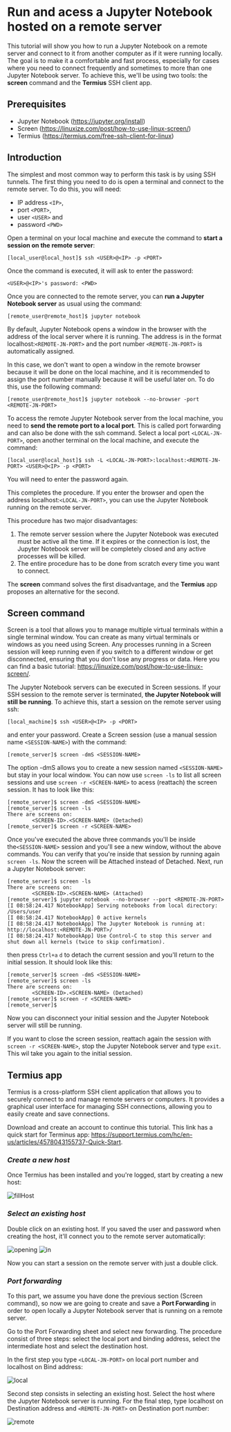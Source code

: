 # Run and acess a Jupyter Notebook hosted on a remote server

This tutorial will show you how to run a Jupyter Notebook on a remote server and connect to it from another computer as if it were running locally. The goal is to make it a comfortable and fast process, especially for cases where you need to connect frequently and sometimes to more than one Jupyter Notebook server. To achieve this, we'll be using two tools: the **screen** command and the **Termius** SSH client app.

## Prerequisites

* Jupyter Notebook (https://jupyter.org/install)
* Screen (https://linuxize.com/post/how-to-use-linux-screen/)
* Termius (https://termius.com/free-ssh-client-for-linux)

## Introduction

The simplest and most common way to perform this task is by using SSH tunnels. The first thing you need to do is open a terminal and connect to the remote server. To do this, you will need:

 * IP address ```<IP>```,
 * port ```<PORT>```,
 * user ```<USER>``` and
 * password ```<PWD>```

Open a terminal on your local machine and execute the command to **start a session on the remote server**:

```
[local_user@local_host]$ ssh <USER>@<IP> -p <PORT>
```

Once the command is executed, it will ask to enter the password:

```
<USER>@<IP>'s password: <PWD>
```

Once you are connected to the remote server, you can **run a Jupyter Notebook server** as usual using the command:

```
[remote_user@remote_host]$ jupyter notebook
```

By default, Jupyter Notebook opens a window in the browser with the address of the local server where it is running. The address is in the format localhost:```<REMOTE-JN-PORT>``` and the port number ```<REMOTE-JN-PORT>``` is automatically assigned.

In this case, we don't want to open a window in the remote browser because it will be done on the local machine, and it is recommended to assign the port number manually because it will be useful later on. To do this, use the following command:

```
[remote_user@remote_host]$ jupyter notebook --no-browser -port <REMOTE-JN-PORT>
```

To access the remote Jupyter Notebook server from the local machine, you need to **send the remote port to a local port**. This is called port forwarding and can also be done with the ssh command. Select a local port ```<LOCAL-JN-PORT>```, open another terminal on the local machine, and execute the command:

```
[local_user@local_host]$ ssh -L <LOCAL-JN-PORT>:localhost:<REMOTE-JN-PORT> <USER>@<IP> -p <PORT>
```

You will need to enter the password again.

This completes the procedure. If you enter the browser and open the address localhost:```<LOCAL-JN-PORT>```, you can use the Jupyter Notebook running on the remote server.

This procedure has two major disadvantages:

1.   The remote server session where the Jupyter Notebook was executed must be active all the time. If it expires or the connection is lost, the Jupyter Notebook server will be completely closed and any active processes will be killed.
2.   The entire procedure has to be done from scratch every time you want to connect.

The **screen** command solves the first disadvantage, and the **Termius** app proposes an alternative for the second.

## Screen command

Screen is a tool that allows you to manage multiple virtual terminals within a single terminal window. You can create as many virtual terminals or windows as you need using Screen. Any processes running in a Screen session will keep running even if you switch to a different window or get disconnected, ensuring that you don't lose any progress or data. Here you can find a basic tutorial: https://linuxize.com/post/how-to-use-linux-screen/.

The Jupyter Notebook servers can be executed in Screen sessions. If your SSH session to the remote server is terminated, **the Jupyter Notebook will still be running**. To achieve this, start a session on the remote server using ssh:

```
[local_machine]$ ssh <USER>@<IP> -p <PORT>
```

and enter your password. Create a Screen session (use a manual session name ```<SESSION-NAME>```) with the command:

```
[remote_server]$ screen -dmS <SESSION-NAME>
```

The option -dmS allows you to create a new session named ```<SESSION-NAME>``` but stay in your local window. You can now use ```screen -ls``` to list all screen sessions and use ```screen -r <SCREEN-NAME>``` to acess (reattach) the screen session. It has to look like this:

```
[remote_server]$ screen -dmS <SESSION-NAME>
[remote_server]$ screen -ls
There are screens on:
        <SCREEN-ID>.<SCREEN-NAME> (Detached)
[remote_server]$ screen -r <SCREEN-NAME>
```

Once you've executed the above three commands you'll be inside the```<SESSION-NAME>``` session and you'll see a new window, without the above commands. You can verify that you're inside that session by running again ```screen -ls```. Now the screen will be Attached instead of Detached. Next, run a Jupyter Notebook server:

```
[remote_server]$ screen -ls
There are screens on:
        <SCREEN-ID>.<SCREEN-NAME> (Attached)
[remote_server]$ jupyter notebook --no-browser --port <REMOTE-JN-PORT>
[I 08:58:24.417 NotebookApp] Serving notebooks from local directory: /Users/user
[I 08:58:24.417 NotebookApp] 0 active kernels
[I 08:58:24.417 NotebookApp] The Jupyter Notebook is running at: http://localhost:<REMOTE-JN-PORT>/
[I 08:58:24.417 NotebookApp] Use Control-C to stop this server and shut down all kernels (twice to skip confirmation).
```


then press ```Ctrl+a``` ```d``` to detach the current session and you'll return to the initial session. It should look like this:

```
[remote_server]$ screen -dmS <SESSION-NAME>
[remote_server]$ screen -ls
There are screens on:
        <SCREEN-ID>.<SCREEN-NAME> (Detached)
[remote_server]$ screen -r <SCREEN-NAME>
[remote_server]$ 
```
Now you can disconnect your initial session and the Jupyter Notebook server will still be running. 

If you want to close the screen session, reattach again the session with ```screen -r <SCREEN-NAME>```, stop the Jupyter Notebook server and type ```exit```. This wil take you again to the initial session. 

## Termius app

Termius is a cross-platform SSH client application that allows you to securely connect to and manage remote servers or computers. It provides a graphical user interface for managing SSH connections, allowing you to easily create and save connections. 


Download and create an account to continue this tutorial. This link has a quick start for Terminus app: https://support.termius.com/hc/en-us/articles/4578043155737-Quick-Start.

### *Create a new host*

Once Termius has been installed and you're logged, start by creating a new host:

![fillHost](https://user-images.githubusercontent.com/77857908/236705527-985fbae5-4545-429d-9b0e-faba4b3dff31.png)

### *Select an existing host*

Double click on an existing host. If you saved the user and password when creating the host, it'll connect you to the remote server automatically:

![opening](https://user-images.githubusercontent.com/77857908/236705582-59a5366c-7efe-40e8-9a08-13f3508ceb41.png) ![in](https://user-images.githubusercontent.com/77857908/236705795-47f5fbf9-11bc-48ce-a6b1-1e812c908804.png)

Now you can start a session on the remote server with just a double click.

### *Port forwarding* 

To this part, we assume you have done the previous section (Screen command), so now we are going to create and save a **Port Forwarding** in order to open locally a Jupyter Notebook server that is running on a remote server.

Go to the Port Forwarding sheet and select new forwarding. The procedure consist of three steps: select the local port and binding address, select the intermediate host and select the destination host.

In the first step you type ```<LOCAL-JN-PORT>``` on local port number and localhost on Bind address:

![local](https://user-images.githubusercontent.com/77857908/236706271-194195e1-2040-4e9b-9d17-4a06b6cb1486.png)

Second step consists in selecting an existing host. Select the host where the Jupyter Notebook server is running. For the final step, type localhost on Destination address and ```<REMOTE-JN-PORT>``` on Destination port number:

![remote](https://user-images.githubusercontent.com/77857908/236706368-50b3a7a3-771b-44a4-ae21-8415e363761f.png)


